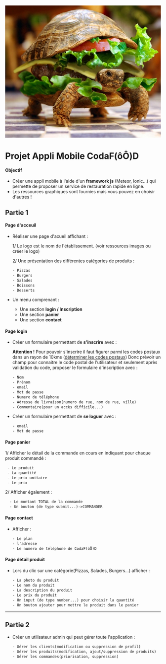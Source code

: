 ![FastFood](intro.jpg)

# Projet Appli Mobile CodaF(ôÔ)D

#### Objectif
* Créer une appli mobile à l'aide d'un **framework js** (Meteor, Ionic...) 
qui permette de proposer un service de restauration rapide en ligne.
* Les ressources graphiques sont fournies mais vous pouvez en choisir d'autres !

## Partie 1

#### Page d'acceuil
* Réaliser une page d'acueil affichant :

    1/ Le logo est le nom de l'établissement.
       (voir ressources images ou créer le logo)
    
    2/ Une présentation des différentes catégories de produits :

      - Pizzas
      - Burgers
      - Salades
      - Boissons
      - Desserts  
     
* Un menu comprenant :
     
     - Une section **login / Inscription**
     - Une section **panier** 
     - Une section **contact** 

#### Page login

* Créer un formulaire permettant de **s'inscrire** avec :  
   
   **Attention !** Pour pouvoir s'inscrire il faut figurer parmi les codes postaux dans un rayon de 10kms ([déterminer les codes postaux](http://www.codepostauxfrance.com/rayon-de-recherche-par-code-postal))
   Donc prévoir un champ pour connaitre le code postal de l'utilisateur et seulement après validation du code, proposer le formulaire d'inscription avec :
     
      - Nom
      - Prénom
      - email 
      - Mot de passe
      - Numero de téléphone
      - Adresse de livraison(numero de rue, nom de rue, ville)
      - Commentaire(pour un accès difficile...)
     
* Créer un formulaire permettant de **se loguer** avec :

      - email     
      - Mot de passe
             
     
#### Page panier

1/ Afficher le détail de la commande en cours en indiquant pour chaque produit commandé :
   
     - Le produit
     - La quantité
     - Le prix unitaire
     - Le prix 
    
2/ Afficher également :
    
      - Le montant TOTAL de la commande 
      - Un bouton (de type submit...)->COMMANDER

#### Page contact 

* Afficher :
   
      - Le plan
      - l'adresse
      - Le numero de téléphone de CodaF(ôÔ)D


#### Page détail produit
* Lors du clic sur une catégorie(Pizzas, Salades, Burgers...) afficher :

      - La photo du produit
      - Le nom du produit
      - La description du produit
      - Le prix du produit
      - Un input (de type number...) pour choisir la quantité  
      - Un bouton ajouter pour mettre le produit dans le panier

_____________

## Partie 2

* Créer un utilisateur admin qui peut gérer toute l'application :

      - Gérer les clients(modification ou suppression de profil)
      - Gérer les produits(modification, ajout/suppression de produits) 
      - Gérer les commandes(priorisation, suppression)


